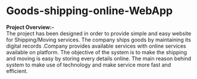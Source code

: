 # Goods-shipping-online-WebApp
**Project Overview:-**  
The project has been designed in order to provide simple and easy website for Shipping/Moving services. The company ships goods by maintaining its digital records .Company provides available services with online services available on platform. The objective of the system is to make the shipping and moving is easy by storing every details online. The main reason behind system to make use of technology and make service more fast and efficient.  

